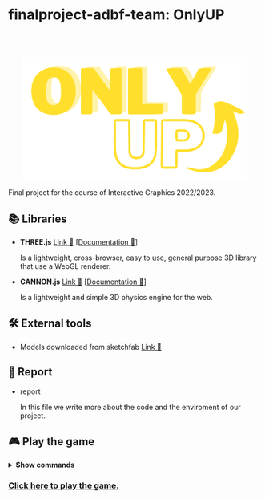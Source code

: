 # finalproject-adbf-team: OnlyUP

<br />
<br />
<p align="center">
    <img  title="Onlyup" src="start/ONLY.png" width="450">
  </a>
</p>

Final project for the course of Interactive Graphics 2022/2023.

## 📚 Libraries

-   **THREE.js** [Link 🔗](https://threejs.org/) [[Documentation 🔗](https://threejs.org/docs/)]

    Is a lightweight, cross-browser, easy to use, general purpose 3D library that use a WebGL renderer.

-   **CANNON.js** [Link 🔗](https://schteppe.github.io/cannon.js/) [[Documentation 🔗](https://schteppe.github.io/cannon.js/docs/)]

    Is a lightweight and simple 3D physics engine for the web.

## 🛠️ External tools

-   Models downloaded from sketchfab [Link 🔗](https://sketchfab.com/)

## 📜 Report

-   report 

    In this file we write more about the code and the enviroment of our project.


## 🎮 Play the game

<details><summary><b>Show commands</b></summary>

- `W` `A` `S` `D`: directional movement
- `SPACE`: jump
- `SHIFT`: run

</details>



### [Click here to play the game.]([https://github.com/SapienzaInteractiveGraphicsCourse/final-project-adbf-team/])
